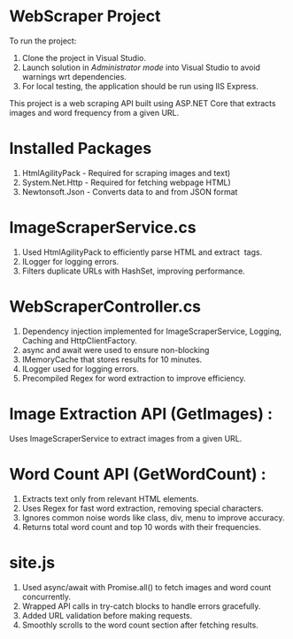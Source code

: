 # WebScraper Project
To run the project:
1. Clone the project in Visual Studio.
1. Launch solution in *Administrator mode* into Visual Studio to avoid warnings wrt dependencies.
2. For local testing, the application should be run using IIS Express.


This project is a web scraping API built using ASP.NET Core that extracts images and word frequency from a given URL.
# Installed Packages
1) HtmlAgilityPack - Required for scraping images and text)
2) System.Net.Http - Required for fetching webpage HTML)
3) Newtonsoft.Json - Converts data to and from JSON format


# ImageScraperService.cs
1. Used HtmlAgilityPack to efficiently parse HTML and extract <img> tags.
2. ILogger for logging errors.
3. Filters duplicate URLs with HashSet, improving performance.

# WebScraperController.cs
1. Dependency injection implemented for ImageScraperService, Logging, Caching and HttpClientFactory.
2. async and await were used to ensure non-blocking
3. IMemoryCache that stores results for 10 minutes.
4. ILogger used for logging errors. 
5. Precompiled Regex for word extraction to improve efficiency.

# Image Extraction API (GetImages) :
Uses ImageScraperService to extract images from a given URL.

# Word Count API (GetWordCount) :
1. Extracts text only from relevant HTML elements.
2. Uses Regex for fast word extraction, removing special characters.
3. Ignores common noise words like class, div, menu to improve accuracy.
4. Returns total word count and top 10 words with their frequencies.

# site.js
1. Used async/await with Promise.all() to fetch images and word count concurrently.
2. Wrapped API calls in try-catch blocks to handle errors gracefully.
3. Added URL validation before making requests.
4. Smoothly scrolls to the word count section after fetching results.



